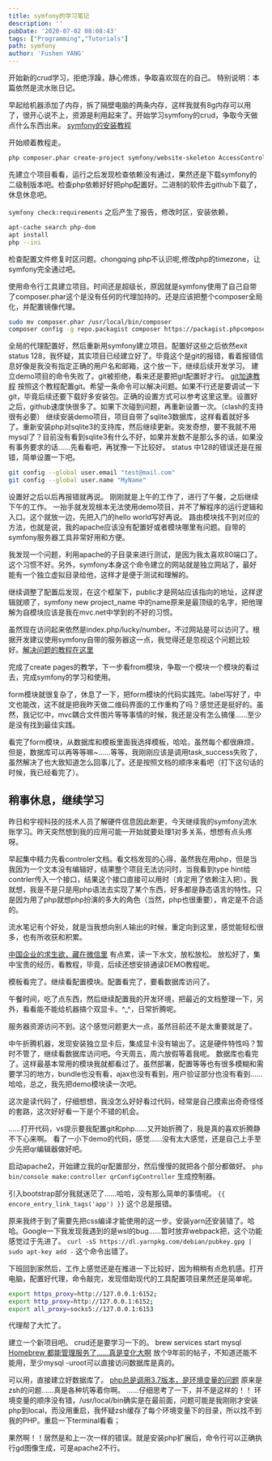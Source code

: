 ```yaml
---
title: symfony的学习笔记
description: ''
pubDate: '2020-07-02 08:08:43'
tags: ["Programming","Tutorials"]
path: symfony
author: 'Fushen YANG'
---
```


开始新的crud学习，拒绝浮躁，静心修炼，争取喜欢现在的自己。
特别说明：本篇依然是流水账日记。

早起给机器添加了内存，拆了隔壁电脑的两条内存，这样我就有8g内存可以用了，很开心说不上，资源是利用起来了。开始学习symfony的crud，争取今天做点什么东西出来。
[symfony的安装教程](https://symfony.com/doc/current/setup.html)

开始顺着教程走。

``` bash
php composer.phar create-project symfony/website-skeleton AccessControl
 ```

先建立个项目看看，运行之后发现检查依赖没有通过，果然还是下载symfony的二级制版本吧。检查php依赖好好把php配置好。二进制的软件去github下载了，休息休息吧。

```symfony check:requirements```
之后产生了报告，修改时区，安装依赖，

``` bash
apt-cache search php-dom
apt install
php --ini
```

检查配置文件修复时区问题。chongqing php不认识呢,修改php的timezone，让symfony完全通过吧。

使用命令行工具建立项目。时间还是超级长，原因就是symfony使用了自己自带了composer.phar这个是没有任何的代理加持的。还是应该把整个composer全局化，并配置镜像代理。

``` bash
sudo mv composer.phar /usr/local/bin/composer
composer config -g repo.packagist composer https://packagist.phpcomposer.com
```

全局的代理配置好，然后重新用symfony建立项目。配置好这些之后依然exit status 128，我怀疑，其实项目已经建立好了。毕竟这个是git的报错，看着报错信息好像是我没有指定正确的用户名和邮箱，这个放一下，继续后续开发学习。
建立demo项目的命令失败了。git被拒绝，看来还是要把git配置好才行。
[git加速教程](https://juejin.im/post/5cfe66406fb9a07edb393c56)
按照这个教程配置git。希望一条命令可以解决问题。如果不行还是要调试一下git，毕竟后续还要下载好多安装包。正确的设置方式可以参考这里这里。设置好之后，github速度快很多了。如果下次碰到问题，再重新设置一次。（clash的支持很有必要）
继续安装demo项目，项目自带了sqlite3数据库，这样看着就好多了。重新安装php对sqlite3的支持库，然后继续更新。突发奇想，要不我就不用mysql了？目前没有看到sqlite3有什么不好，如果并发数不是那么多的话，如果没有事务要求的话……先看看吧，再犹豫一下比较好。
status 中128的错误还是在报错，简单设置一下吧。

``` bash
git config --global user.email "test@mail.com"
git config --global user.name "MyName"
```

设置好之后以后再报错就再说。
刚刚就是上午的工作了，进行了午餐，之后继续下午的工作。
一抬手就发现根本无法使用demo项目，并不了解程序的运行逻辑和入口。这个就放一边，先把入门的hello world写好再说。
路由模块找不到对应的方法，也就是说，我的apache应该没有配置好或者模块哪里有问题。自带的symfony服务器工具非常好用和方便。

我发现一个问题，利用apache的子目录来进行测试，是因为我太喜欢80端口了。这个习惯不好。另外，symfony本身这个命令建立的网站就是独立网站了，最好能有一个独立虚拟目录给他，这样才是便于测试和理解的。

继续调整了配置后发现，在这个框架下，public才是网站应该指向的地址，这样逻辑就顺了，symfony new project_name 中的name原来是最顶级的名字，把他理解为自模块应该是我在mvc.net中学到的不好的习惯。

虽然现在访问起来依然是index.php/lucky/number。不过网站是可以访问了。根据开发建议使用symfony自带的服务器这一点，我觉得还是忽视这个问题比较好。[解决问题的教程在这里](https://symfony.com/doc/current/setup/web_server_configuration.html)

完成了create pages的教学，下一步看from模块，争取一个模块一个模块的看过去，完成symfony的学习和使用。

form模块就很复杂了，休息了一下，把form模块的代码实践完。label写好了，中文也能改，这不就是把我昨天做二维码界面的工作重构了吗？感觉还是挺好的。虽然，我记忆中，mvc耦合文件图片等等事情的时候，我还是没有怎么搞懂……至少是没有找到最佳实践。

看完了form模块，从数据库和模板里面我选择模板，哈哈，虽然每个都很麻烦，但是，数据库可以再等等嘛~……等等，我刚刚应该是调用task_success失败了，虽然解决了也大致知道怎么回事儿了。还是按照文档的顺序来看吧（打下这句话的时候，我已经看完了）。

## 稍事休息，继续学习

昨日和宇视科技的技术人员了解硬件信息因此断更，今天继续我的symfony流水账学习。昨天突然想到我的应用可能一开始就要处理1对多关系，想想有点头疼呀。

早起集中精力先看controler文档。看文档发现的心得，虽然我在用php，但是当我因为一个文本没有编辑好，结果整个项目无法访问时，当我看到type hint给contrler传入一个接口，结果这个接口直接可以用时（肯定用了依赖注入把）。我就想，我是不是只是用php语法去实现了某个东西，好多都是静态语言的特性。只是因为用了php就想php扮演的多大的角色（当然，php也很重要），肯定是不合适的。

流水笔记有个好处，就是当我想向别人输出的时候，重定向到这里，感觉能轻松很多，也有所收获和积累。

[中国企业的求生欲，藏在微信里](https://www.huxiu.com/article/366281.html) 有点累，读一下水文，放松放松。
放松好了，集中宝贵的经历，看教程，毕竟，后续还想安排通读DEMO教程呢。

模板看完了。继续看配置模块。配置看完了，要看数据库访问了。

午餐时间，吃了点东西，然后继续配置我的开发环境，把最近的文档整理一下，另外，看看能不能给机器搞个双显卡。^_^，日常折腾呢。

服务器资源访问不到。这个感觉问题更大一点，虽然目前还不是太重要就是了。

中午折腾机器，发现安装独立显卡后，集成显卡没有输出了。这是硬件特性吗？暂时不管了，继续看数据库访问吧。今天周五，周六放假等着我呢。
数据库也看完了。这样最基本常用的模块我就都看过了。虽然部署，配置等等也有很多模糊和需要学习的地方，bundle也没有看，ajax也没有看到，用户验证部分也没有看到……哈哈，总之，我先把demo模块读一次吧。

这次是读代码了，仔细想想，我没怎么好好看过代码，经常是自己摸索出奇奇怪怪的套路，这次好好看一下是个不错的机会。

……打开代码，vs提示要我配置git和php……又开始折腾了，我是真的喜欢折腾静不下心来啊。
看了一小下demo的代码，感觉……没有太大感觉，还是自己上手至少先把qr编辑器做好吧。

启动apache2，开始建立我的qr配置部分，然后慢慢的就把各个部分都做好。
```php bin/console make:controller qrConfigController```
生成控制器。

引入bootstrap部分我就迷茫了……哈哈，没有那么简单的事情呢。
```{{ encore_entry_link_tags('app') }}```
这个总是报错。

原来我终于到了需要先把css编译才能使用的这一步。安装yarn还安装错了。哈哈。Google一下我发现我遇到的是wsl的bug……暂时放弃webpack把，这个功能感觉过于先进了。
```curl -sS https://dl.yarnpkg.com/debian/pubkey.gpg | sudo apt-key add -```
这个命令出错了。

下班回到家然后，工作上感觉还是在推进一下比较好，因为稍稍有点危机感。打开电脑，配置好代理，命令敲完，发现借助现代的工具配置项目果然还是简单呢。

``` bash
export https_proxy=http://127.0.0.1:6152;
export http_proxy=http://127.0.0.1:6152;
export all_proxy=socks5://127.0.0.1:6153
```

代理帮了大忙了。

建立一个新项目吧。
crud还是要学习一下的。
brew services start mysql
[Homebrew 都能管理服务了……真是变化大啊](https://apple.stackexchange.com/questions/12322/how-to-create-new-mysql-user-db-in-mac-os-x)
放个9年前的帖子，不知道还能不能用，至少mysql -uroot可以直接访问数据库是真的。

可以用，直接建立好数据库了。
[php总是调用3.7版本，是环境变量的问题](https://stackoverflow.com/questions/15726467/setting-zsh-path-not-producing-desired-order)
原来是zsh的问题……真是各种坑等着你啊。
……仔细思考了一下，并不是这样的！！
环境变量的顺序没有错，/usr/local/bin确实是在最前面，问题可能是我刚刚才安装php到local，而没用重启，我怀疑zsh缓存了每个环境变量下的目录，所以找不到我的PHP。重启一下terminal看看；

果然啊！！居然是和上一次一样的错误。就是安装php扩展后，命令行可以正确执行gd图像生成，可是apache2不行。